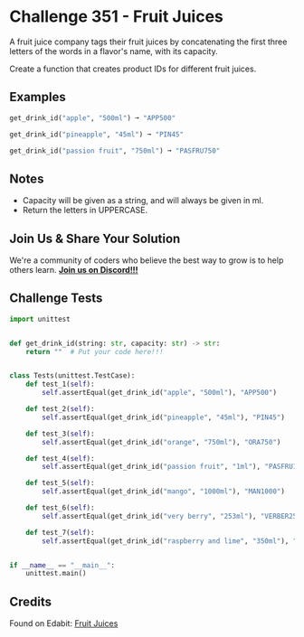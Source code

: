# Challenge 351 - Fruit Juices

A fruit juice company tags their fruit juices by concatenating the first three letters of the words in a flavor's name, with its capacity.

Create a function that creates product IDs for different fruit juices.

## Examples
```python
get_drink_id("apple", "500ml") ➞ "APP500"

get_drink_id("pineapple", "45ml") ➞ "PIN45"

get_drink_id("passion fruit", "750ml") ➞ "PASFRU750"
```
## Notes

-  Capacity will be given as a string, and will always be given in ml.
- Return the letters in UPPERCASE.

## Join Us & Share Your Solution

We're a community of coders who believe the best way to grow is to help others learn. **[Join us on Discord!!!]("https"://discord.gg/sfHykntuGy)**

## Challenge Tests
```python
import unittest


def get_drink_id(string: str, capacity: str) -> str:
    return ""  # Put your code here!!!


class Tests(unittest.TestCase):
    def test_1(self):
        self.assertEqual(get_drink_id("apple", "500ml"), "APP500")

    def test_2(self):
        self.assertEqual(get_drink_id("pineapple", "45ml"), "PIN45")

    def test_3(self):
        self.assertEqual(get_drink_id("orange", "750ml"), "ORA750")

    def test_4(self):
        self.assertEqual(get_drink_id("passion fruit", "1ml"), "PASFRU1")

    def test_5(self):
        self.assertEqual(get_drink_id("mango", "1000ml"), "MAN1000")

    def test_6(self):
        self.assertEqual(get_drink_id("very berry", "253ml"), "VERBER253")

    def test_7(self):
        self.assertEqual(get_drink_id("raspberry and lime", "350ml"), "RASANDLIM350")


if __name__ == "__main__":
    unittest.main()
```
## Credits

Found on Edabit: [Fruit Juices](https://edabit.com/challenge/Mv5qSgZKTLrLt9zzW)
